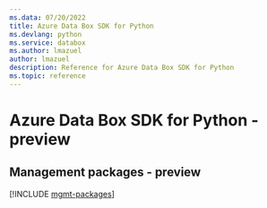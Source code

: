 ```yaml
---
ms.data: 07/20/2022
title: Azure Data Box SDK for Python
ms.devlang: python
ms.service: databox
ms.author: lmazuel
author: lmazuel
description: Reference for Azure Data Box SDK for Python
ms.topic: reference
---
```

# Azure Data Box SDK for Python - preview

## Management packages - preview
[!INCLUDE [mgmt-packages](data-box-mgmt-index.md)]
